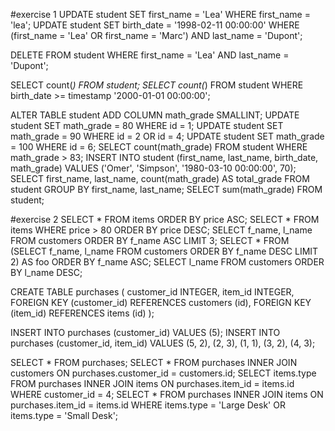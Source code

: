 #exercise 1
UPDATE student SET first_name = 'Lea' WHERE first_name = 'lea';
UPDATE student SET birth_date = '1998-02-11 00:00:00' WHERE (first_name = 'Lea' OR first_name = 'Marc') AND last_name = 'Dupont';

DELETE FROM student WHERE first_name = 'Lea' AND last_name = 'Dupont';

SELECT count(*) FROM student;
SELECT count(*) FROM student WHERE birth_date >= timestamp '2000-01-01 00:00:00';

ALTER TABLE student ADD COLUMN math_grade SMALLINT;
UPDATE student SET math_grade = 80 WHERE id = 1;
UPDATE student SET math_grade = 90 WHERE id = 2 OR id = 4;
UPDATE student SET math_grade = 100 WHERE id = 6;
SELECT count(math_grade) FROM student WHERE math_grade > 83;
INSERT INTO student (first_name, last_name, birth_date, math_grade) VALUES ('Omer', 'Simpson', '1980-03-10 00:00:00', 70);
SELECT first_name, last_name, count(math_grade) AS total_grade FROM student GROUP BY first_name, last_name;
SELECT sum(math_grade) FROM student;

#exercise 2
SELECT * FROM items ORDER BY price ASC;
SELECT * FROM items WHERE price > 80 ORDER BY price DESC;
SELECT f_name, l_name FROM customers ORDER BY f_name ASC LIMIT 3;
SELECT * FROM (SELECT f_name, l_name FROM customers ORDER BY f_name DESC LIMIT 2) AS foo ORDER BY f_name ASC;
SELECT l_name FROM customers ORDER BY l_name DESC;

CREATE TABLE purchases (
	customer_id INTEGER,
	item_id INTEGER,
	FOREIGN KEY (customer_id) REFERENCES customers (id),
	FOREIGN KEY (item_id) REFERENCES items (id)
);

INSERT INTO purchases (customer_id) VALUES (5);
INSERT INTO purchases (customer_id, item_id) VALUES (5, 2), (2, 3), (1, 1), (3, 2), (4, 3);

SELECT * FROM purchases;
SELECT * FROM purchases INNER JOIN customers ON purchases.customer_id = customers.id;
SELECT items.type FROM purchases INNER JOIN items ON purchases.item_id = items.id WHERE customer_id = 4;
SELECT * FROM purchases INNER JOIN items ON purchases.item_id = items.id WHERE items.type = 'Large Desk' OR items.type = 'Small Desk';